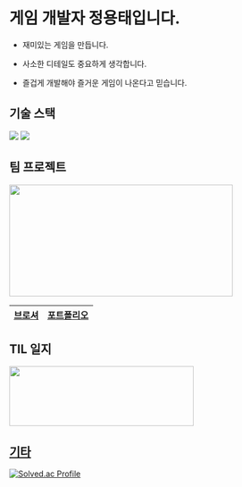 # 게임 개발자 정용태입니다.

* 재미있는 게임을 만듭니다.

* 사소한 디테일도 중요하게 생각합니다.

* 즐겁게 개발해야 즐거운 게임이 나온다고 믿습니다.

## 기술 스택

<img src="https://img.shields.io/badge/Unity-000000?style=plastic&logo=Unity&logoColor=FFFFFF"/> <img src="https://img.shields.io/badge/C%23-512BD4?style=plastic&logo=Csharp&logoColor=FFFFFF"/>

## 팀 프로젝트

<a href="https://yongtaej.itch.io/countryhero" target="_blank"><img src="https://github.com/YongTaeJ/YongTaeJ/assets/149345676/aec6a5ae-8bb6-46b7-8f39-e3e5eebce893.png" width="400" height="200"/></a>

|<a href="https://far-diagnostic-40e.notion.site/COUNTRY-HERO-eceec0f4ae5041a28fc7a79ad1f8d83f?pvs=4" target="_blank">브로셔</a>|<a href="https://far-diagnostic-40e.notion.site/4c0bd6c3650b46a0ba2d4c6fe2f79cb4?pvs=4" target="_blank">포트폴리오</a>|
|-|-|

## TIL 일지

<a href="https://blog.naver.com/g_o_robot" target="_blank"><img src="https://github.com/YongTaeJ/YongTaeJ/assets/149345676/4d8a9318-f4be-44c7-9b9e-ccb791efddaf.png" width="330" height="107"/>


## 기타

[![Solved.ac Profile](http://mazassumnida.wtf/api/generate_badge?boj=gomdollee)](https://solved.ac/gomdollee)<br/>
